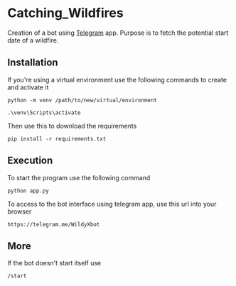 # Catching_Wildfires
Creation of a bot using [Telegram](https://telegram.org) app.
Purpose is to fetch the potential start date of a wildfire.

## Installation
If you're using a virtual environment use the following commands to create and activate it
```
python -m venv /path/to/new/virtual/environment

.\venv\Scripts\activate
```

Then use this to download the requirements 
```
pip install -r requirements.txt
```

## Execution
To start the program use the following command
```
python app.py
```
To access to the bot interface using telegram app, use this url into your browser
```
https://telegram.me/WildyXbot
```

## More

If the bot doesn't start itself use 
```
/start
```